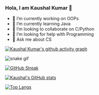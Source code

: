 ### Hola, I am Kaushal Kumar 👋


- 🔭 I’m currently working on OOPs
- 🌱 I’m currently learning Java
- 👯 I’m looking to collaborate on C/Python
- 🤔 I’m looking for help with Programming
- 💬 Ask me about CS


[![Kaushal Kumar's github activity graph](https://activity-graph.herokuapp.com/graph?username=kaushal32&theme=monokai)](https://github.com/kaushal32/github-readme-activity-graph)

![snake gif](https://github.com/kaushal32/kaushal32/blob/output/github-contribution-grid-snake.gif)

[![GitHub Streak](http://github-readme-streak-stats.herokuapp.com?user=kaushal32&theme=blue-green&hide_border=true&date_format=M%20j%5B%2C%20Y%5D)](https://git.io/streak-stats)

[![Kaushal's GitHub stats](https://github-readme-stats.vercel.app/api?username=kaushal32&theme=blue-green&hide_border=true)](https://github.com/kaushal32/github-readme-stats)

[![Top Langs](https://github-readme-stats.vercel.app/api/top-langs/?username=kaushal32&theme=blue-green&hide_border=true)](https://github.com/anuraghazra/github-readme-stats)


